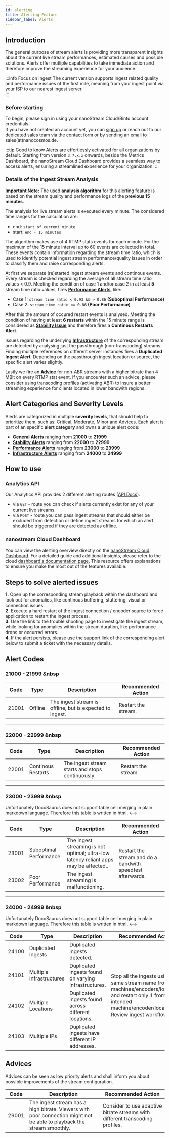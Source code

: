 ```yaml
---
id: alerting        
title: Alerting Feature
sidebar_label: Alerts
---
```


## Introduction
The general purpose of stream alerts is providing more transparent insights about the current live stream performances, estimated causes and possible solutions. Alerts offer mutliple capabilities to take immediate action and therefore improve the streaming experience for your audience.

:::info Focus on Ingest 
The current version supports ingest related quality and performance issues of the first mile, meaning from your ingest point via your ISP to our nearest ingest server.   
:::

### Before starting
To begin, please sign in using your nanoStream Cloud/Bintu account credentials. <br/>
If you have not created an account yet, you can [sign up](https://dashboard.nanostream.cloud/auth?signup) or reach out to our dedicated sales team via the [contact form](https://www.nanocosmos.de/contact) or by sending an email to sales(at)nanocosmos.de.

:::tip Good to know
Alerts are effortlessly activated for all organizations by default.
Starting from version `3.7.x.x` onwards, beside the Metrics Dashboard, the nanoStream Cloud Dashboard provides a seamless way to access alerts, ensuring a streamlined experience for your organization.
:::

### Details of the Ingest Stream Analysis

**<u>Important Note:</u>** The used **analysis algorithm** for this alerting feature is based on the stream quality and performance logs of the **previous 15 minutes**.

The analysis for live stream alerts is executed every minute. The considered time ranges for the calculation are:  
- end: `start of current minute`
- start: `end - 15 minutes`

The algorithm makes use of 4 RTMP stats events for each minute. For the maximum of the 15 minute interval up to 60 events are collected in total. These events contain information regarding the stream time ratio, which is used to identify potential ingest stream performance/quality issues in order to classify them and raise corresponding alerts.

At first we separate (re)started ingest stream events and continous events. Every stream is checked regarding the average of all stream time ratio values < 0.9. Meeting the condition of case 1 and/or case 2 in at least **5** stream time ratio values, fires **<u>Performance Alerts</u>**, like:
- Case 1: `stream time ratio < 0.93 && > 0.86` **(Suboptimal Performance)**
- Case 2: `stream time ratio <= 0.86` **(Poor Performance)**

After this the amount of occured restart events is analysed. Meeting the condition of having at least **6 restarts** within the 15 minute range is considered as **<u>Stability Issue</u>** and therefore fires a **Continous Restarts Alert**.

Issues regarding the underlying **<u>Infrastructure</u>** of the corresponding stream are detected by analysing just the passthrough (non-transcoding) streams. Finding multiple references on different server instances fires a **Duplicated Ingest Alert**. Depending on the passthrough ingest location or source, the specific alert varies slightly.

Lastly we fire an **<u>Advice</u>** for non-ABR streams with a higher bitrate than 4 MBit on every RTMP stat event. If you encounter such an advice, please consider using transcoding profiles ([activating ABR](../cloud-frontend/How_to_Use_Transcoding.md)) to insure a better streaming experience for clients located in lower bandwith regions.

## Alert Categories and Severity Levels

Alerts are categorized in multiple **severity levels**, that should help to prioritize them, such as: <span className="badge badge-criticalAlert">Critical</span>, <span className="badge badge-moderateAlert">Moderate</span>, <span className="badge badge-minorAlert">Minor</span> and <span className="badge badge-adviceAlert">Advices</span>. Each alert is part of an specific **alert category** and owns a unique alert code:
- [**General Alerts**](#-21000---21999-) ranging from **21000** to **21999**
- [**Stability Alerts**](#-22000---22999-) ranging from **22000** to **22999**
- [**Performance Alerts**](#-23000---23999-) ranging from **23000** to **23999**
- [**Infrastructure Alerts**](#-24000---24999-) ranging from **24000** to **24999**

## How to use

### Analytics API

Our Analytics API provides 2 different alerting routes ([API Docs](https://metrics-dev.nanocosmos.de/api/doc/v2/#tag/Alerting)).
- via `GET` - route you can check if alerts currently exist for any of your current live streams.
- via `POST` - route you can pass ingest streams that should either be excluded from detection or define ingest streams for which an alert should be triggered if they are detected as offline.

### nanostream Cloud Dashboard

You can view the alerting overview directly on the [nanoStream Cloud Dashboard](https://dashboard.nanostream.cloud/alerts). For a detailed guide and additional insights, please refer to the cloud [dashboard's documentation page](../cloud-frontend-v3/Dashboard_Alerting.md). This resource offers explanations to ensure you make the most out of the features available.

## Steps to solve alerted issues

**1.** Open up the corresponding stream playback within the dashboard and look out for anomalies, like continous buffering, stuttering, visual or connection issues.<br/>
**2.** Execute a hard restart of the ingest connection / encoder source to force application to restart the ingest process.<br/>
**3.** Use the link to the trouble shooting page to investigate the ingest stream, while looking for anomalies within the stream duration, like performance drops or occurred errors.<br/>
**4.** If the alert persists, please use the support link of the corresponding alert below to submit a ticket with the necessary details. 

## Alert Codes

### <span className="badge badge-heading analytics-alertHeading-general"> 21000 - 21999 &nbsp</span>

| Code | Type | Description | Recommended Action |
| ---- | ---- | ----------- | ------------------ |
| 21001 | Offline | The ingest stream is offline, but is expected to ingest. | Restart the stream. |

-----

### <span className="badge badge-heading analytics-alertHeading-stability"> 22000 - 22999 &nbsp</span>

| Code | Type | Description | Recommended Action | 
| ---- | ---- | ----------- | ------------------ |
| 22001 | Continous Restarts | The ingest stream starts and stops continuously. | Restart the stream. |

-----

### <span className="badge badge-heading analytics-alertHeading-performance"> 23000 - 23999 &nbsp</span>

<!--> Unfortunately DocoSaurus does not support table cell merging in plain markdown language. Therefore this table is written in html. <-->

<table>
    <thead>
        <tr>
        <th>Code</th>
        <th>Type</th>
        <th>Description</th>
        <th>Recommended Action</th>
        </tr>
    </thead>
    <tbody>
        <tr>
            <td>23001</td>
            <td>Suboptimal Performance</td>
            <td>The ingest streaming is not optimal; ultra-low latency reliant apps may be affected..</td>
            <td rowSpan="2">Restart the stream and do a bandwith speedtest afterwards.</td>
        </tr>
        <tr>
            <td>23002</td>
            <td>Poor Performance</td>
            <td>The ingest streaming is malfunctioning.</td>
        </tr>
    </tbody>
</table>

-----

### <span className="badge badge-heading analytics-alertHeading-infrastructure"> 24000 - 24999 &nbsp</span>

<!--> Unfortunately DocoSaurus does not support table cell merging in plain markdown language. Therefore this table is written in html. <-->

<table>
    <thead>
        <tr>
            <th>Code</th>
            <th>Type</th>
            <th>Description</th>
            <th>Recommended Action</th>
        </tr>
    </thead>
    <tbody>
        <tr>
            <td>24100</td>
            <td>Duplicated Ingests</td>
            <td>Duplicated ingests detected.</td>
            <td rowSpan="4">Stop all the ingests using the same stream name from all machines/encoders/locations and restart only 1 from the intended machine/encoder/location. Review ingest workflow.</td>
        </tr>
        <tr>
            <td>24101</td>
            <td>Multiple Infrastructures</td>
            <td>Duplicated ingests found on varying infrastructures.</td>
        </tr>
        <tr>
            <td>24102</td>
            <td>Multiple Locations</td>
            <td>Duplicated ingests found across different locations.</td>
        </tr>
        <tr>
            <td>24103</td>
            <td>Multiple IPs</td>
            <td>Duplicated ingests have different IP addresses.</td>
        </tr>
    </tbody>
</table>

## Advices

Advices can be seen as low priority alerts and shall inform you about possible improvements of the stream configuration.

| Code | Description | Recommended Action |
| ---- | ----------- | ------------------ |
| 29001 | The ingest stream has a high bitrate. Viewers with poor connection might not be able to playback the stream smoothly. | Consider to use adaptive bitrate streams with different transcoding profiles. |
